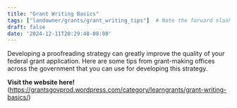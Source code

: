 ```yaml
---
title: "Grant Writing Basics"
tags: ["landowner/grants/grant_writing_tips"]  # Note the forward slash to indicate hierarchy
draft: false
date: '2024-12-11T20:29:48-08:00'
---
```


Developing a proofreading strategy can greatly improve the quality of your federal grant application.  Here are some tips from grant-making offices across the government that you can use for developing this strategy.

**Visit the website here!** (https://grantsgovprod.wordpress.com/category/learngrants/grant-writing-basics/)

